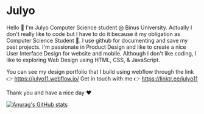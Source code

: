 # Julyo

Hello 👋
I'm Julyo Computer Science student @ Binus University. Actually I don't really like to code but I have to do it because it my obligation as Computer Science Student 🥲. I use github for documenting and save my past projects. I'm passionate in Product Design and like to create a nice User Interface Design for website and mobile. Although I don't like coding, I like to exploring Web Design using HTML, CSS, & JavaScript. 

You can see my design portfolio that I build using webflow through the link 👉 https://julyo11.webflow.io/ 
Get in touch with me 👉 https://linktr.ee/julyo11

Thank you and have a nice day ❤️

[![Anurag's GitHub stats](https://github-readme-stats.vercel.app/api?username=julyo11&show_icons=true&theme=tokyonight&show_icons=true)](https://github.com/anuraghazra/github-readme-stats)
